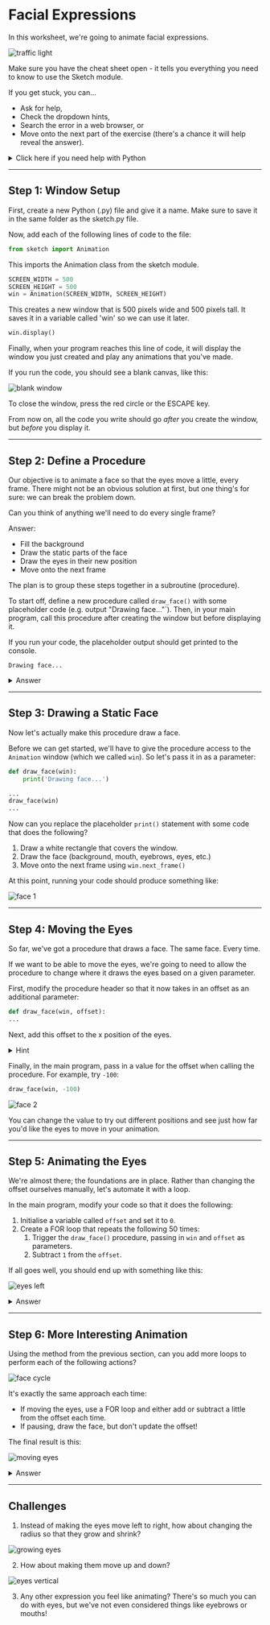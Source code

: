 # Facial Expressions

In this worksheet, we're going to animate facial expressions.

![traffic light](../../.data/moving_eyes.gif)

Make sure you have the cheat sheet open - it tells you everything you need to know to use the Sketch module.

If you get stuck, you can...
* Ask for help,
* Check the dropdown hints,
* Search the error in a web browser, or
* Move onto the next part of the exercise
  (there's a chance it will help reveal the answer).

<details>
    <summary>Click here if you need help with Python</summary>

The following resources may be useful for this worksheet:
* [variables](https://www.w3schools.com/python/python_variables.asp)
* [arrays (lists)](https://www.w3schools.com/python/python_lists.asp)
* [for loops](https://www.w3schools.com/python/python_for_loops.asp)
* [functions (procedures)](https://www.w3schools.com/python/python_functions.asp)
</details>


---

## Step 1: Window Setup

First, create a new Python (.py) file and give it a name.
Make sure to save it in the same folder as the sketch.py file.

Now, add each of the following lines of code to the file:

```python
from sketch import Animation
```

This imports the Animation class from the sketch module.

```python
SCREEN_WIDTH = 500
SCREEN_HEIGHT = 500
win = Animation(SCREEN_WIDTH, SCREEN_HEIGHT)
```

This creates a new window that is 500 pixels wide and 500 pixels tall.
It saves it in a variable called 'win' so we can use it later.

```python
win.display()
```

Finally, when your program reaches this line of code, it will display the window you just created 
and play any animations that you've made. 

If you run the code, you should see a blank canvas, like this:

![blank window](../../.data/blank_window.png)

To close the window, press the red circle or the ESCAPE key.

From now on, all the code you write should go _after_ you create the window, but _before_ you display it.


---

## Step 2: Define a Procedure

Our objective is to animate a face so that the eyes move a little, every frame.
There might not be an obvious solution at first, but one thing's for sure: we can break the problem down.

Can you think of anything we'll need to do every single frame?

Answer:
* Fill the background
* Draw the static parts of the face
* Draw the eyes in their new position
* Move onto the next frame

The plan is to group these steps together in a subroutine (procedure).

To start off, define a new procedure called `draw_face()` with some placeholder code (e.g. output "Drawing face..."`).
Then, in your main program, call this procedure after creating the window but before displaying it.

If you run your code, the placeholder output should get printed to the console.

```shell
Drawing face...
```

<details>
    <summary>Answer</summary>

```python
def draw_face():
    print('Drawing face...')

win = Animation(SCREEN_WIDTH, SCREEN_HEIGHT)
draw_face()
win.display()
```
</details>

---

## Step 3: Drawing a Static Face

Now let's actually make this procedure draw a face.

Before we can get started, we'll have to give the procedure access to the `Animation` window (which we called `win`).
So let's pass it in as a parameter:

```python
def draw_face(win):
    print('Drawing face...')

...
draw_face(win)
...
```

Now can you replace the placeholder `print()` statement with some code that does the following?

1. Draw a white rectangle that covers the window.
2. Draw the face (background, mouth, eyebrows, eyes, etc.)
3. Move onto the next frame using `win.next_frame()`

At this point, running your code should produce something like:

![face 1](../../.data/face_1.JPEG)


---

## Step 4: Moving the Eyes

So far, we've got a procedure that draws a face.
The same face.
Every time.

If we want to be able to move the eyes, we're going to need to allow the procedure to change where it draws the eyes based on a given parameter.

First, modify the procedure header so that it now takes in an offset as an additional parameter:

```python
def draw_face(win, offset):
...
```

Next, add this offset to the x position of the eyes.

<details>
    <summary>Hint</summary>

The way you drew your eyes might be different, but here's an example that might help:
```python

# Draw the left eye.
left_eye_centre = [150 + offset, 200]
win.circle(BLACK, left_eye_centre, 30)
```

`BLACK` is a constant that is defined to store the value `[255, 255, 255]`. 
</details>

Finally, in the main program, pass in a value for the offset when calling the procedure.
For example, try `-100`:

```python
draw_face(win, -100)
```

![face 2](../../.data/face_2.JPEG)

You can change the value to try out different positions and see just how far you'd like the eyes to move in your animation.


---

## Step 5: Animating the Eyes

We're almost there; the foundations are in place.
Rather than changing the offset ourselves manually, let's automate it with a loop.

In the main program, modify your code so that it does the following:

1. Initialise a variable called `offset` and set it to `0`.
2. Create a FOR loop that repeats the following 50 times:
   1. Trigger the `draw_face()` procedure, passing in `win` and `offset` as parameters.
   2. Subtract `1` from the `offset`.

If all goes well, you should end up with something like this:

![eyes left](../../.data/eyes_left.gif)

<details>
    <summary>Answer</summary>

```python
offset = 0
for _ in range(50):
    draw_face(win, offset)
    offset = offset - 1
```
</details>


---

## Step 6: More Interesting Animation

Using the method from the previous section, can you add more loops to perform each of the following actions?

![face cycle](../../.data/face_cycle.jpg)

It's exactly the same approach each time:
* If moving the eyes, use a FOR loop and either add or subtract a little from the offset each time.
* If pausing, draw the face, but don't update the offset!

The final result is this:

![moving eyes](../../.data/moving_eyes.gif)

<details>
    <summary>Answer</summary>

```python
offset = 0

    # Move the eyes left.
    for _ in range(10):
        draw_face(win, offset)
        offset = offset - 5

    # Pause for 1 second (30 frames).
    for _ in range(30):
        draw_face(win, offset)

    # Move the eyes right.
    for _ in range(20):
        draw_face(win, offset)
        offset = offset + 5

    # Pause for 1 second (30 frames).
    for _ in range(30):
        draw_face(win, offset)

    # Move the eyes left again.
    for _ in range(10):
        draw_face(win, offset)
        offset = offset - 5
```
</details>


---

## Challenges

1. Instead of making the eyes move left to right, how about changing the radius so that they grow and shrink?

![growing eyes](../../.data/growing_eyes.gif)

2. How about making them move up and down?

![eyes vertical](../../.data/eyes_vertical.gif)

3. Any other expression you feel like animating?
There's so much you can do with eyes, but we've not even considered things like eyebrows or mouths!
